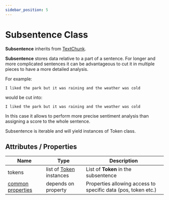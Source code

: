 ```yaml
---
sidebar_position: 5
---
```


# Subsentence Class

**Subsentence** inherits from [TextChunk](https://lettria-doc.netlify.app/docs/python-sdk/TextChunk/what-is-textchunk).

**Subsentence** stores data relative to a part of a sentence. For longer and more complicated sentences it can be advantageous to cut it in multiple pieces to have a more detailed analysis.

For example: 
```shell
I liked the park but it was raining and the weather was cold 
```
would be cut into:

```shell
I liked the park but it was raining and the weather was cold
```

In this case it allows to perform more precise sentiment analysis than assigning a score to the whole sentence.

Subsentence is iterable and will yield instances of Token class.

## Attributes / Properties

| Name                                                                                   	| Type                                                                                   	| Description                                                   	|
|----------------------------------------------------------------------------------------	|----------------------------------------------------------------------------------------	|---------------------------------------------------------------	|
| tokens                                                                                 	| list of [Token](https://lettria-doc.netlify.app/docs/python-sdk/token-class) instances 	| List of **Token** in the subsentence                          	|
| [common properties](https://lettria-doc.netlify.app/docs/python-sdk/common-properties) 	| depends on property                                                                    	| Properties allowing access to specific data (pos, token etc.) 	|